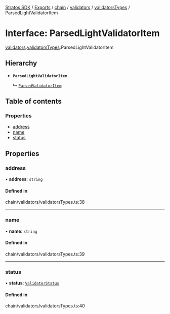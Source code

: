 [Stratos SDK](../README.md) / [Exports](../modules.md) / [chain](../modules/chain.md) / [validators](../modules/chain.validators.md) / [validatorsTypes](../modules/chain.validators.validatorsTypes.md) / ParsedLightValidatorItem

# Interface: ParsedLightValidatorItem

[validators](../modules/chain.validators.md).[validatorsTypes](../modules/chain.validators.validatorsTypes.md).ParsedLightValidatorItem

## Hierarchy

- **`ParsedLightValidatorItem`**

  ↳ [`ParsedValidatorItem`](chain.validators.validatorsTypes.ParsedValidatorItem.md)

## Table of contents

### Properties

- [address](chain.validators.validatorsTypes.ParsedLightValidatorItem.md#address)
- [name](chain.validators.validatorsTypes.ParsedLightValidatorItem.md#name)
- [status](chain.validators.validatorsTypes.ParsedLightValidatorItem.md#status)

## Properties

### address

• **address**: `string`

#### Defined in

chain/validators/validatorsTypes.ts:38

___

### name

• **name**: `string`

#### Defined in

chain/validators/validatorsTypes.ts:39

___

### status

• **status**: [`ValidatorStatus`](../enums/chain.validators.validatorsTypes.ValidatorStatus.md)

#### Defined in

chain/validators/validatorsTypes.ts:40
